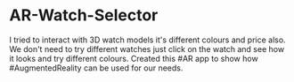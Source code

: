 # AR-Watch-Selector

I tried to interact with 3D watch models it's different colours and price also.
We don't need to try different watches just click on the watch and see how it looks and try different colours.
Created this #AR app to show how #AugmentedReality can be used for our needs.


